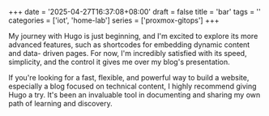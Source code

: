 +++
date = '2025-04-27T16:37:08+08:00'
draft = false 
title = 'bar'
tags = ''
categories = ['iot', 'home-lab']
series = ['proxmox-gitops']
+++

My journey with Hugo is just beginning, and I'm excited to explore its more
advanced features, such as shortcodes for embedding dynamic content and data-
driven pages. For now, I'm incredibly satisfied with its speed, simplicity, and
the control it gives me over my blog's presentation.

If you're looking for a fast, flexible, and powerful way to build a website,
especially a blog focused on technical content, I highly recommend giving Hugo a
try. It's been an invaluable tool in documenting and sharing my own path of
learning and discovery.

